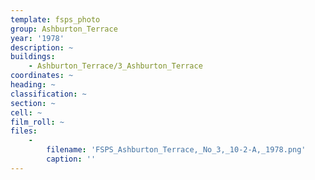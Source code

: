 ```yaml
---
template: fsps_photo
group: Ashburton_Terrace
year: '1978'
description: ~
buildings:
    - Ashburton_Terrace/3_Ashburton_Terrace
coordinates: ~
heading: ~
classification: ~
section: ~
cell: ~
film_roll: ~
files:
    -
        filename: 'FSPS_Ashburton_Terrace,_No_3,_10-2-A,_1978.png'
        caption: ''
---
```

